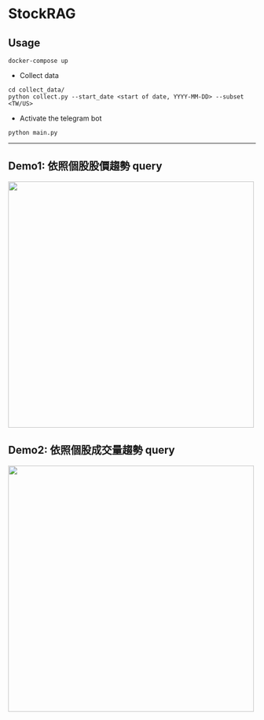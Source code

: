 # StockRAG
## Usage
```shell=
docker-compose up
```

* Collect data
```shell=
cd collect_data/
python collect.py --start_date <start of date, YYYY-MM-DD> --subset <TW/US>
```

* Activate the telegram bot
```shell=
python main.py
```

---
## Demo1: 依照個股股價趨勢 query
<img src="https://github.com/user-attachments/assets/a3d314e1-f8b7-465a-a92a-ff9250ebb4c0" width="500" height=500/>

## Demo2: 依照個股成交量趨勢 query
<img src="https://github.com/user-attachments/assets/46ec57fe-4c7d-43a4-84a0-ebda91a1772b" width="500" height=500/>


